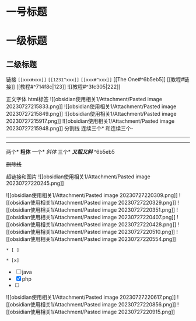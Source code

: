# 一号标题
一级标题
===
二级标题
---

链接
`[[xxx#xxx]]`
`[[1231^xxx]]`
`[[xxx#^xxx]]`
[[The One#^6b5eb5]]
[[教程#链接]]
[[教程#^714f8c|123]]
![[教程#^3fc305|222]]



正文字体
html标签
![[obsidian使用相关1/Attachment/Pasted image 20230727215833.png]]
![[obsidian使用相关1/Attachment/Pasted image 20230727215849.png]]
![[obsidian使用相关1/Attachment/Pasted image 20230727215917.png]]
![[obsidian使用相关1/Attachment/Pasted image 20230727215948.png]]
分割线
连续三个* 和连续三个-
***
---
两个*
**粗体**
一个*
*斜体*
三个*
***又粗又斜*** ^6b5eb5

~~删除线~~

超链接和图片
![[obsidian使用相关1/Attachment/Pasted image 20230727220245.png]]


![[obsidian使用相关1/Attachment/Pasted image 20230727220309.png]]
![[obsidian使用相关1/Attachment/Pasted image 20230727220329.png]]
![[obsidian使用相关1/Attachment/Pasted image 20230727220351.png]]
![[obsidian使用相关1/Attachment/Pasted image 20230727220407.png]]
![[obsidian使用相关1/Attachment/Pasted image 20230727220428.png]]
![[obsidian使用相关1/Attachment/Pasted image 20230727220510.png]]
![[obsidian使用相关1/Attachment/Pasted image 20230727220554.png]]

`* [ ]`

`* [x]`

- [ ] java
- [x] php
- [ ] 
 
![[obsidian使用相关1/Attachment/Pasted image 20230727220617.png]]
![[obsidian使用相关1/Attachment/Pasted image 20230727220856.png]]
![[obsidian使用相关1/Attachment/Pasted image 20230727220915.png]]
